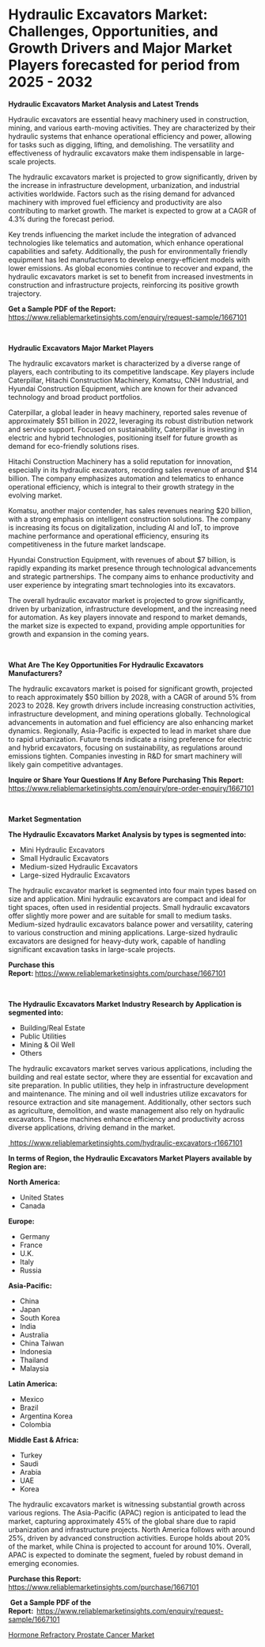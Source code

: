 <p><h1>Hydraulic Excavators Market: Challenges, Opportunities, and Growth Drivers and Major Market Players forecasted for period from 2025 - 2032</h1></p><p><strong>Hydraulic Excavators Market Analysis and Latest Trends</strong></p>
<p><p>Hydraulic excavators are essential heavy machinery used in construction, mining, and various earth-moving activities. They are characterized by their hydraulic systems that enhance operational efficiency and power, allowing for tasks such as digging, lifting, and demolishing. The versatility and effectiveness of hydraulic excavators make them indispensable in large-scale projects.</p><p>The hydraulic excavators market is projected to grow significantly, driven by the increase in infrastructure development, urbanization, and industrial activities worldwide. Factors such as the rising demand for advanced machinery with improved fuel efficiency and productivity are also contributing to market growth. The market is expected to grow at a CAGR of 4.3% during the forecast period. </p><p>Key trends influencing the market include the integration of advanced technologies like telematics and automation, which enhance operational capabilities and safety. Additionally, the push for environmentally friendly equipment has led manufacturers to develop energy-efficient models with lower emissions. As global economies continue to recover and expand, the hydraulic excavators market is set to benefit from increased investments in construction and infrastructure projects, reinforcing its positive growth trajectory.</p></p>
<p><strong>Get a Sample PDF of the Report:&nbsp;</strong> <a href="https://www.reliablemarketinsights.com/enquiry/request-sample/1667101?utm_campaign=2532&utm_medium=2&utm_source=Github&utm_content=ia&utm_term=06032025&utm_id=hydraulic-excavators">https://www.reliablemarketinsights.com/enquiry/request-sample/1667101</a></p>
<p>&nbsp;</p>
<p><strong>Hydraulic Excavators Major Market Players</strong></p>
<p><p>The hydraulic excavators market is characterized by a diverse range of players, each contributing to its competitive landscape. Key players include Caterpillar, Hitachi Construction Machinery, Komatsu, CNH Industrial, and Hyundai Construction Equipment, which are known for their advanced technology and broad product portfolios.</p><p>Caterpillar, a global leader in heavy machinery, reported sales revenue of approximately $51 billion in 2022, leveraging its robust distribution network and service support. Focused on sustainability, Caterpillar is investing in electric and hybrid technologies, positioning itself for future growth as demand for eco-friendly solutions rises.</p><p>Hitachi Construction Machinery has a solid reputation for innovation, especially in its hydraulic excavators, recording sales revenue of around $14 billion. The company emphasizes automation and telematics to enhance operational efficiency, which is integral to their growth strategy in the evolving market.</p><p>Komatsu, another major contender, has sales revenues nearing $20 billion, with a strong emphasis on intelligent construction solutions. The company is increasing its focus on digitalization, including AI and IoT, to improve machine performance and operational efficiency, ensuring its competitiveness in the future market landscape.</p><p>Hyundai Construction Equipment, with revenues of about $7 billion, is rapidly expanding its market presence through technological advancements and strategic partnerships. The company aims to enhance productivity and user experience by integrating smart technologies into its excavators.</p><p>The overall hydraulic excavator market is projected to grow significantly, driven by urbanization, infrastructure development, and the increasing need for automation. As key players innovate and respond to market demands, the market size is expected to expand, providing ample opportunities for growth and expansion in the coming years.</p></p>
<p>&nbsp;</p>
<p><strong>What Are The Key Opportunities For Hydraulic Excavators Manufacturers?</strong></p>
<p><p>The hydraulic excavators market is poised for significant growth, projected to reach approximately $50 billion by 2028, with a CAGR of around 5% from 2023 to 2028. Key growth drivers include increasing construction activities, infrastructure development, and mining operations globally. Technological advancements in automation and fuel efficiency are also enhancing market dynamics. Regionally, Asia-Pacific is expected to lead in market share due to rapid urbanization. Future trends indicate a rising preference for electric and hybrid excavators, focusing on sustainability, as regulations around emissions tighten. Companies investing in R&D for smart machinery will likely gain competitive advantages.</p></p>
<p><strong>Inquire or Share Your Questions If Any Before Purchasing This Report:</strong> <a href="https://www.reliablemarketinsights.com/enquiry/pre-order-enquiry/1667101?utm_campaign=2532&utm_medium=2&utm_source=Github&utm_content=ia&utm_term=06032025&utm_id=hydraulic-excavators">https://www.reliablemarketinsights.com/enquiry/pre-order-enquiry/1667101</a></p>
<p>&nbsp;</p>
<p><strong>Market Segmentation</strong></p>
<p><strong>The Hydraulic Excavators Market Analysis by types is segmented into:</strong></p>
<p><ul><li>Mini Hydraulic Excavators</li><li>Small Hydraulic Excavators</li><li>Medium-sized Hydraulic Excavators</li><li>Large-sized Hydraulic Excavators</li></ul></p>
<p><p>The hydraulic excavator market is segmented into four main types based on size and application. Mini hydraulic excavators are compact and ideal for tight spaces, often used in residential projects. Small hydraulic excavators offer slightly more power and are suitable for small to medium tasks. Medium-sized hydraulic excavators balance power and versatility, catering to various construction and mining applications. Large-sized hydraulic excavators are designed for heavy-duty work, capable of handling significant excavation tasks in large-scale projects.</p></p>
<p><strong>Purchase this Report:&nbsp;</strong><a href="https://www.reliablemarketinsights.com/purchase/1667101?utm_campaign=2532&utm_medium=2&utm_source=Github&utm_content=ia&utm_term=06032025&utm_id=hydraulic-excavators">https://www.reliablemarketinsights.com/purchase/1667101</a></p>
<p>&nbsp;</p>
<p><strong>The Hydraulic Excavators Market Industry Research by Application is segmented into:</strong></p>
<p><ul><li>Building/Real Estate</li><li>Public Utilities</li><li>Mining & Oil Well</li><li>Others</li></ul></p>
<p><p>The hydraulic excavators market serves various applications, including the building and real estate sector, where they are essential for excavation and site preparation. In public utilities, they help in infrastructure development and maintenance. The mining and oil well industries utilize excavators for resource extraction and site management. Additionally, other sectors such as agriculture, demolition, and waste management also rely on hydraulic excavators. These machines enhance efficiency and productivity across diverse applications, driving demand in the market.</p></p>
<p><a href="https://www.reliablemarketinsights.com/hydraulic-excavators-r1667101?utm_campaign=2532&utm_medium=2&utm_source=Github&utm_content=ia&utm_term=06032025&utm_id=hydraulic-excavators">&nbsp;https://www.reliablemarketinsights.com/hydraulic-excavators-r1667101</a></p>
<p><strong>In terms of Region, the Hydraulic Excavators Market Players available by Region are:</strong></p>
<p>
    <p> <strong> North America: </strong>
        <ul>
            <li>United States</li>
            <li>Canada</li>
        </ul>
        </p> 
    <p> <strong> Europe: </strong>
        <ul>
            <li>Germany</li>
            <li>France</li>
            <li>U.K.</li>
            <li>Italy</li>
            <li>Russia</li>
        </ul>
        </p> 
    <p> <strong> Asia-Pacific: </strong>
        <ul>
            <li>China</li>
            <li>Japan</li>
            <li>South Korea</li>
            <li>India</li>
            <li>Australia</li>
            <li>China Taiwan</li>
            <li>Indonesia</li>
            <li>Thailand</li>
            <li>Malaysia</li>
        </ul>
        </p> 
    <p> <strong> Latin America: </strong>
        <ul>
            <li>Mexico</li>
            <li>Brazil</li>
            <li>Argentina Korea</li>
            <li>Colombia</li>
        </ul>
        </p> 
    <p> <strong> Middle East & Africa: </strong>
        <ul>
            <li>Turkey</li>
            <li>Saudi</li>
            <li>Arabia</li>
            <li>UAE</li>
            <li>Korea</li>
        </ul>
    </p>
    </p>
<p><p>The hydraulic excavators market is witnessing substantial growth across various regions. The Asia-Pacific (APAC) region is anticipated to lead the market, capturing approximately 45% of the global share due to rapid urbanization and infrastructure projects. North America follows with around 25%, driven by advanced construction activities. Europe holds about 20% of the market, while China is projected to account for around 10%. Overall, APAC is expected to dominate the segment, fueled by robust demand in emerging economies.</p></p>
<p><strong>Purchase this Report: </strong><a href="https://www.reliablemarketinsights.com/purchase/1667101?utm_campaign=2532&utm_medium=2&utm_source=Github&utm_content=ia&utm_term=06032025&utm_id=hydraulic-excavators">https://www.reliablemarketinsights.com/purchase/1667101</a></p>
<p>&nbsp;<strong>Get a Sample PDF of the Report:&nbsp;&nbsp;</strong><a href="https://www.reliablemarketinsights.com/enquiry/request-sample/1667101?utm_campaign=2532&utm_medium=2&utm_source=Github&utm_content=ia&utm_term=06032025&utm_id=hydraulic-excavators">https://www.reliablemarketinsights.com/enquiry/request-sample/1667101</a></p>
<p><strong></strong></p>
<p><p><a href="https://github.com/kathiestrine5ty/Market-Research-Report-List-1/blob/main/hormone-refractory-prostate-cancer-market.md?utm_campaign=2532&utm_medium=2&utm_source=Github&utm_content=ia&utm_term=06032025&utm_id=hydraulic-excavators">Hormone Refractory Prostate Cancer Market</a></p></p>